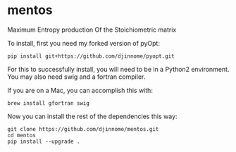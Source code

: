 # mentos
Maximum Entropy production Of the Stoichiometric matrix


To install, first you need my forked version of pyOpt:

	pip install git+https://github.com/djinnome/pyopt.git

For this to successfully install, you will need to be in a Python2 environment. You may also need swig and a fortran compiler.  

If you are on a Mac, you can accomplish this with:

	brew install gfortran swig
	
Now you can install the rest of the dependencies this way:

	git clone https://github.com/djinnome/mentos.git
	cd mentos
	pip install --upgrade .
	
